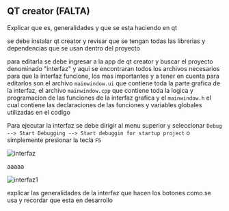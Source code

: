 QT creator (FALTA)
-
Explicar que es, generalidades y que se esta haciendo en qt

se debe instalar qt creator y revisar que se tengan todas las librerias y dependencias que se usan dentro del proyecto

para editarla se debe ingresar a la app de qt creator y buscar el proyecto denominado "interfaz" y aqui se encontraran todos los archivos necesarios para que la interfaz funcione, los mas importantes y a tener en cuenta para editarlos son el archivo ```mainwindow.ui``` que contiene toda la parte grafica de la interfaz, el archivo ```mainwindow.cpp``` que contiene toda la logica y programacion de las funciones de la interfaz grafica y el ```mainwindow.h``` el cual contiene las declaraciones de las funciones y variables globales utilizadas en el codigo

Para ejecutar la interfaz se debe dirigir al menu superior y seleccionar ```Debug --> Start Debugging --> Start debuggin for startup project``` o simplemente presionar la tecla ```F5```


![interfaz](Nodos_Inalámbricos/imgs/interfaz.png)

aaaaa

![interfaz1](Nodos_Inalámbricos/imgs/interfaz1.png)


explicar las generalidades de la interfaz que hacen los botones como se usa y recordar que esta en desarrollo

